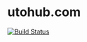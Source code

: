 # utohub.com
[![Build Status](https://travis-ci.org/UtoYuri/utohub.com.svg?branch=master)](https://travis-ci.org/UtoYuri/utohub.com)
